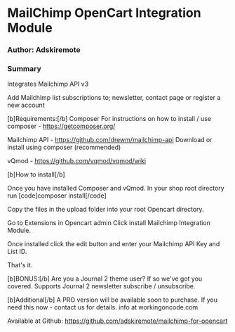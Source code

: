 # MailChimp OpenCart Integration Module

### Author: Adskiremote

### Summary
Integrates Mailchimp API v3

Add Mailchimp list subscriptions to; newsletter, contact page or register a new account

[b]Requirements:[/b]
Composer
For instructions on how to install / use composer - https://getcomposer.org/

Mailchimp API - https://github.com/drewm/mailchimp-api
Download or install using composer (recommended)

vQmod - https://github.com/vqmod/vqmod/wiki

[b]How to install[/b]

Once you have installed Composer and vQmod.  In your shop root directory run
[code]composer install[/code]

Copy the files in the upload folder into your root Opencart directory.

Go to Extensions in Opencart admin
Click install Mailchimp Integration Module.

Once installed click the edit button and enter your Mailchimp API Key and List ID.

That's it.

[b]BONUS:[/b]
Are you a Journal 2 theme user? If so we've got you covered. 
Supports Journal 2 newsletter subscribe / unsubscribe.

[b]Additional[/b]
A PRO version will be available soon to purchase.  If you need this now - contact us for details.
info at workingoncode.com

Available at Github: https://github.com/adskiremote/mailchimp-for-opencart

